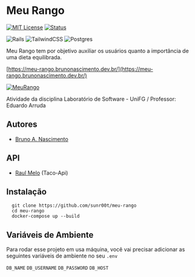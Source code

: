 # Meu Rango
[![MIT License](https://img.shields.io/badge/License-MIT-green.svg)](https://choosealicense.com/licenses/mit/)
[![Status](https://img.shields.io/badge/Status-Em%20Desenvolvimento-red)](https://github.com/sunr00t/meu-rango)

![Rails](https://img.shields.io/badge/rails-%23CC0000.svg?style=for-the-badge&logo=ruby-on-rails&logoColor=white)
![TailwindCSS](https://img.shields.io/badge/tailwindcss-%2338B2AC.svg?style=for-the-badge&logo=tailwind-css&logoColor=white)
![Postgres](https://img.shields.io/badge/postgres-%23316192.svg?style=for-the-badge&logo=postgresql&logoColor=white)


Meu Rango tem por objetivo auxiliar os usuários quanto a importância de uma dieta equilibrada.

[https://meu-rango.brunonascimento.dev.br/](https://meu-rango.brunonascimento.dev.br/)

<a href="https://imgbb.com/"><img src="https://i.ibb.co/qyJVd4g/MeuRango.gif" alt="MeuRango" border="0"></a>

Atividade da disciplina Laboratório de Software - UniFG / Professor: Eduardo Arruda


## Autores
- [Bruno A. Nascimento](https://www.github.com/sunr00t)

## API
- [Raul Melo](https://github.com/raulfdm) (Taco-Api)

## Instalação

```
  git clone https://github.com/sunr00t/meu-rango
  cd meu-rango
  docker-compose up --build
```


## Variáveis de Ambiente

Para rodar esse projeto em usa máquina, você vai precisar adicionar as seguintes variáveis de ambiente no seu `.env`

`DB_NAME`
`DB_USERNAME`
`DB_PASSWORD`
`DB_HOST`





    
    
